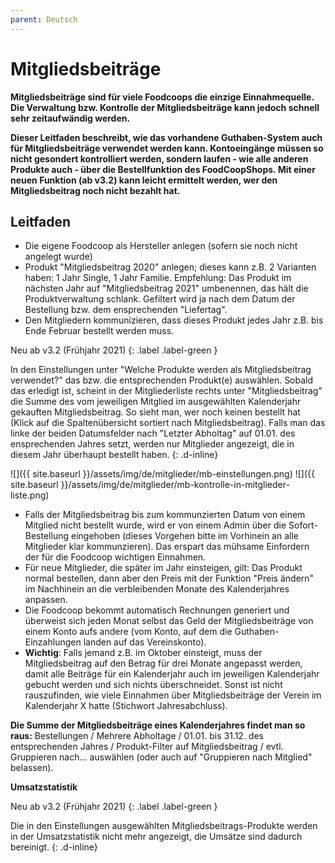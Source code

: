 ```yaml
---
parent: Deutsch
---
```


# Mitgliedsbeiträge

**Mitgliedsbeiträge sind für viele Foodcoops die einzige Einnahmequelle. Die Verwaltung bzw. Kontrolle der Mitgliedsbeiträge kann jedoch schnell sehr zeitaufwändig werden.**

**Dieser Leitfaden beschreibt, wie das vorhandene Guthaben-System auch für Mitgliedsbeiträge verwendet werden kann. Kontoeingänge müssen so nicht gesondert kontrolliert werden, sondern laufen - wie alle anderen Produkte auch - über die Bestellfunktion des FoodCoopShops. Mit einer neuen Funktion (ab v3.2) kann leicht ermittelt werden, wer den Mitgliedsbeitrag noch nicht bezahlt hat.**

## Leitfaden

* Die eigene Foodcoop als Hersteller anlegen (sofern sie noch nicht angelegt wurde)
* Produkt "Mitgliedsbeitrag 2020" anlegen; dieses kann z.B. 2 Varianten haben: 1 Jahr Single, 1 Jahr Familie. Empfehlung: Das Produkt im nächsten Jahr auf "Mitgliedsbeitrag 2021" umbenennen, das hält die Produktverwaltung schlank. Gefiltert wird ja nach dem Datum der Bestellung bzw. dem ensprechenden "Liefertag".
* Den Mitgliedern kommunizieren, dass dieses Produkt jedes Jahr z.B. bis Ende Februar bestellt werden muss.

Neu ab v3.2 (Frühjahr 2021)
{: .label .label-green }

In den Einstellungen unter "Welche Produkte werden als Mitgliedsbeitrag verwendet?" das bzw. die entsprechenden Produkt(e) auswählen. Sobald das erledigt ist, scheint in der Mitgliederliste rechts unter "Mitgliedsbeitrag" die Summe des vom jeweiligen Mitglied im ausgewählten Kalenderjahr gekauften Mitgliedsbeitrag. So sieht man, wer noch keinen bestellt hat (Klick auf die Spaltenübersicht sortiert nach Mitgliedsbeitrag). Falls man das linke der beiden Datumsfelder nach "Letzter Abholtag" auf 01.01. des ensprechenden Jahres setzt, werden nur Mitglieder angezeigt, die in diesem Jahr überhaupt bestellt haben.
{: .d-inline}

![]({{ site.baseurl }}/assets/img/de/mitglieder/mb-einstellungen.png)
![]({{ site.baseurl }}/assets/img/de/mitglieder/mb-kontrolle-in-mitglieder-liste.png)


* Falls der Mitgliedsbeitrag bis zum kommunzierten Datum von einem Mitglied nicht bestellt wurde, wird er von einem Admin über die Sofort-Bestellung eingehoben (dieses Vorgehen bitte im Vorhinein an alle Mitglieder klar kommunzieren). Das erspart das mühsame Einfordern der für die Foodcoop wichtigen Einnahmen.
* Für neue Mitglieder, die später im Jahr einsteigen, gilt: Das Produkt normal bestellen, dann aber den Preis mit der Funktion "Preis ändern" im Nachhinein an die verbleibenden Monate des Kalenderjahres anpassen.
* Die Foodcoop bekommt automatisch Rechnungen generiert und überweist sich jeden Monat selbst das Geld der Mitgliedsbeiträge von einem Konto aufs andere (vom Konto, auf dem die Guthaben-Einzahlungen landen auf das Vereinskonto).
* **Wichtig**: Falls jemand z.B. im Oktober einsteigt, muss der Mitgliedsbeitrag auf den Betrag für drei Monate angepasst werden, damit alle Beiträge für ein Kalenderjahr auch im jeweiligen Kalenderjahr gebucht werden und sich nichts überschneidet. Sonst ist nicht rauszufinden, wie viele Einnahmen über Mitgliedsbeiträge der Verein im Kalenderjahr X hatte (Stichwort Jahresabchluss).


**Die Summe der Mitgliedsbeiträge eines Kalenderjahres findet man so raus:**
Bestellungen / Mehrere Abholtage / 01.01. bis 31.12. des entsprechenden Jahres / Produkt-Filter auf Mitgliedsbeitrag / evtl. Gruppieren nach... auswählen (oder auch auf "Gruppieren nach Mitglied" belassen).

**Umsatzstatistik**

Neu ab v3.2 (Frühjahr 2021)
{: .label .label-green }

Die in den Einstellungen ausgewählten Mitgliedsbeitrags-Produkte werden in der Umsatzstatistik nicht mehr angezeigt, die Umsätze sind dadurch bereinigt.
{: .d-inline}
